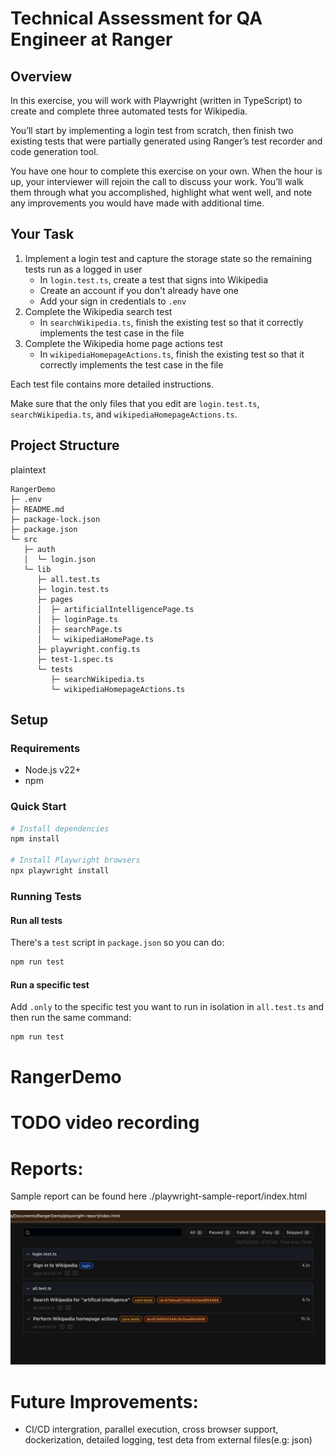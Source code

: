 # Technical Assessment for QA Engineer at Ranger

## Overview

In this exercise, you will work with Playwright (written in TypeScript) to create and complete three automated tests for Wikipedia.

You’ll start by implementing a login test from scratch, then finish two existing tests that were partially generated using Ranger’s test recorder and code generation tool.

You have one hour to complete this exercise on your own. When the hour is up, your interviewer will rejoin the call to discuss your work. You’ll walk them through what you accomplished, highlight what went well, and note any improvements you would have made with additional time.

## Your Task

1. Implement a login test and capture the storage state so the remaining tests run as a logged in user
    - In `login.test.ts`, create a test that signs into Wikipedia
    - Create an account if you don't already have one
    - Add your sign in credentials to `.env`
2. Complete the Wikipedia search test
    - In `searchWikipedia.ts`, finish the existing test so that it correctly implements the test case in the file
3. Complete the Wikipedia home page actions test
    - In `wikipediaHomepageActions.ts`, finish the existing test so that it correctly implements the test case in the file

Each test file contains more detailed instructions.

Make sure that the only files that you edit are `login.test.ts`, `searchWikipedia.ts`, and `wikipediaHomepageActions.ts`.

## Project Structure
 plaintext
```
RangerDemo
├─ .env
├─ README.md
├─ package-lock.json
├─ package.json
└─ src
   ├─ auth
   │  └─ login.json
   └─ lib
      ├─ all.test.ts
      ├─ login.test.ts
      ├─ pages
      │  ├─ artificialIntelligencePage.ts
      │  ├─ loginPage.ts
      │  ├─ searchPage.ts
      │  └─ wikipediaHomePage.ts
      ├─ playwright.config.ts
      ├─ test-1.spec.ts
      └─ tests
         ├─ searchWikipedia.ts
         └─ wikipediaHomepageActions.ts
```

## Setup

### Requirements

-   Node.js v22+
-   npm

### Quick Start

```bash
# Install dependencies
npm install

# Install Playwright browsers
npx playwright install
```

### Running Tests

#### Run all tests

There's a `test` script in `package.json` so you can do:

```bash
npm run test
```

#### Run a specific test

Add `.only` to the specific test you want to run in isolation in `all.test.ts` and then run the same command:

```bash
npm run test
```

# RangerDemo
# TODO video recording

# Reports:
Sample report can be found here ./playwright-sample-report/index.html

 ![](/playwright-sample-report/sample-report.png)


# Future Improvements:
- CI/CD intergration, parallel execution, cross browser support, dockerization, detailed logging, test deta from external files(e.g: json)
